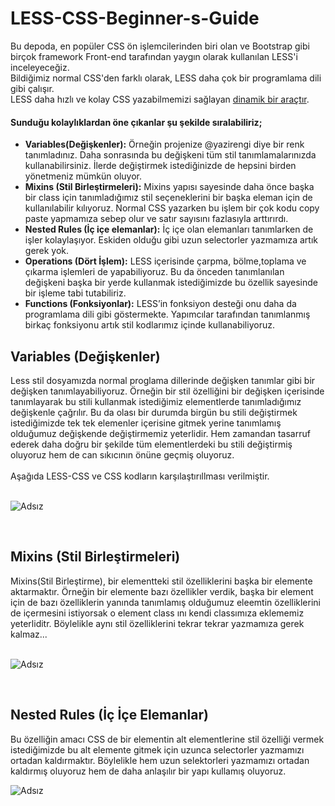 # LESS-CSS-Beginner-s-Guide
<p>Bu depoda, en popüler CSS ön işlemcilerinden biri olan ve Bootstrap gibi birçok framework Front-end tarafından yaygın olarak kullanılan LESS'i inceleyeceğiz.
<br>Bildiğimiz normal CSS'den farklı olarak, LESS daha çok bir programlama dili gibi çalışır. <br>LESS daha hızlı ve kolay CSS yazabilmemizi sağlayan <ins>dinamik bir araçtır</ins>.</p>
<h4>Sunduğu kolaylıklardan öne çıkanlar şu şekilde sıralabiliriz;</h4>
<ul>
  <li><strong>Variables(Değişkenler):</strong> Örneğin projenize @yazirengi diye bir renk tanımladınız. Daha sonrasında bu değişkeni tüm stil tanımlamalarınızda kullanabilirsiniz. İlerde değiştirmek istediğinizde de hepsini birden yönetmeniz mümkün oluyor.</li>
  <li><strong> Mixins (Stil Birleştirmeleri):</strong> Mixins yapısı sayesinde daha önce başka bir class için tanımladığımız stil seçeneklerini bir başka eleman için de kullanılabilir kılıyoruz. Normal CSS yazarken bu işlem bir çok kodu copy paste yapmamıza sebep olur ve satır sayısını fazlasıyla arttırırdı.</li>
 <li><strong>  Nested Rules (İç içe elemanlar):</strong> İç içe olan elemanları tanımlarken de işler kolaylaşıyor. Eskiden olduğu gibi uzun selectorler yazmamıza artık gerek yok.</li>
  <li><strong>  Operations (Dört İşlem):</strong> LESS içerisinde çarpma, bölme,toplama ve çıkarma işlemleri de yapabiliyoruz. Bu da önceden tanımlanılan değişkeni başka bir yerde kullanmak istediğimizde bu özellik sayesinde bir işleme tabi tutabiliriz.</li>
  <li><strong>  Functions (Fonksiyonlar):</strong> LESS’in fonksiyon desteği onu daha da programlama dili gibi göstermekte. Yapımcılar tarafından tanımlanmış birkaç fonksiyonu artık stil kodlarımız içinde kullanabiliyoruz.</li>
</ul>
<h2> Variables (Değişkenler)</h2>
Less stil dosyamızda normal proglama dillerinde değişken tanımlar gibi bir değişken tanımlayabiliyoruz. Örneğin bir stil özelliğini bir değişken içerisinde tanımlayarak bu stili kullanmak istediğimiz elementlerde tanımladığımız değişkenle çağrılır. Bu da olası bir durumda birgün bu stili değiştirmek istediğimizde tek tek elemenler içerisine gitmek yerine tanımlamış olduğumuz değişkende değiştirmemiz yeterlidir. Hem zamandan tasarruf ederek daha doğru bir şekilde tüm elementlerdeki bu stili değiştirmiş oluyoruz hem de can sıkıcının önüne geçmiş oluyoruz.<br><br>Aşağıda LESS-CSS ve CSS kodların karşılaştırıllması verilmiştir.<br><br>

![Adsız](https://user-images.githubusercontent.com/48285856/171798771-15629c2d-881d-4842-8bb0-cd7f29acc9e0.png)

<br>
<h2>  Mixins (Stil Birleştirmeleri)</h2>
Mixins(Stil Birleştirme), bir elementteki stil özelliklerini başka bir elemente aktarmaktır. Örneğin bir elemente bazı özellikler verdik, başka bir element için de bazı özelliklerin yanında tanımlamış olduğumuz eleemtin özelliklerini de içermesini istiyorsak o element class ını kendi classımıza eklememiz yeterliditr. Böylelikle aynı stil özelliklerini tekrar tekrar yazmamıza gerek kalmaz...<br><br>  

![Adsız](https://user-images.githubusercontent.com/48285856/171990958-46ea0b9d-62ca-479c-a9ca-f8ed0e0256a0.png)

<br>
<h2>  Nested Rules (İç İçe Elemanlar)</h2>
Bu özelliğin amacı CSS de bir elementin alt elementlerine stil özelliği vermek istediğimizde bu alt elemente gitmek için uzunca selectorler yazmamızı ortadan kaldırmaktır. Böylelikle hem uzun selektorleri yazmamızı ortadan kaldırmış oluyoruz hem de daha anlaşılır bir yapı kullamış oluyoruz. 
<br>  

![Adsız](https://user-images.githubusercontent.com/48285856/172069820-7fb0b4e4-a646-49d0-9db3-a8c3179cd22f.png)
